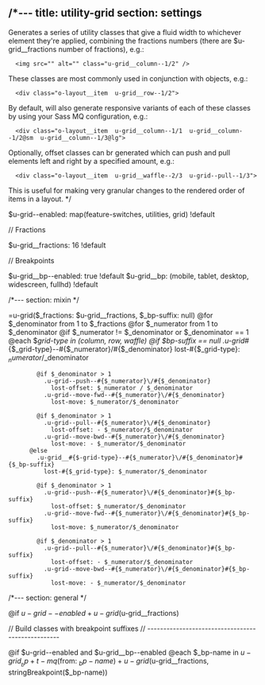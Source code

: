/*---
title: utility-grid
section: settings
---
Generates a series of utility classes that give a fluid width to whichever element they're applied, combining the fractions numbers (there are $u-grid__fractions number of fractions), e.g.:

```example:html
  <img src="" alt="" class="u-grid__column--1/2" />
```

These classes are most commonly used in conjunction with objects, e.g.:

```obj combinatoric example:html
  <div class="o-layout__item  u-grid__row--1/2">
```

By default, will also generate responsive variants of each of these classes by using your Sass MQ configuration, e.g.:

```obj combinatori example with breakpoints:html
  <div class="o-layout__item  u-grid__column--1/1  u-grid__column--1/2@sm  u-grid__column--1/3@lg">
```

Optionally, offset classes can br generated which can push and pull elements left and right by a specified amount, e.g.:

```move helpers:html
  <div class="o-layout__item  u-grid__waffle--2/3  u-grid--pull--1/3">
```

This is useful for making very granular changes to the rendered order of items in a layout.
*/

$u-grid--enabled: map(feature-switches, utilities, grid) !default

// Fractions

$u-grid__fractions: 16 !default

// Breakpoints

$u-grid__bp--enabled: true !default
$u-grid__bp: (mobile, tablet, desktop, widescreen, fullhd) !default

/*---
section: mixin
*/

=u-grid($_fractions: $u-grid__fractions, $_bp-suffix: null)
  @for $_denominator from 1 to $_fractions
    @for $_numerator from 1 to $_denominator
      @if $_numerator != $_denominator or $_denominator == 1
        @each $_grid-type in (column, row, waffle)
          @if $_bp-suffix == null
            .u-grid__#{$_grid-type}--#{$_numerator}\/#{$_denominator}
              lost-#{$_grid-type}: $_numerator/$_denominator

            @if $_denominator > 1
              .u-grid--push--#{$_numerator}\/#{$_denominator}
                lost-offset: $_numerator / $_denominator
              .u-grid--move-fwd--#{$_numerator}\/#{$_denominator}
                lost-move: $_numerator/$_denominator

            @if $_denominator > 1
              .u-grid--pull--#{$_numerator}\/#{$_denominator}
                lost-offset: - $_numerator/$_denominator
              .u-grid--move-bwd--#{$_numerator}\/#{$_denominator}
                lost-move: - $_numerator/$_denominator
          @else
            .u-grid__#{$-grid-type}--#{$_numerator}\/#{$_denominator}#{$_bp-suffix}
              lost-#{$_grid-type}: $_numerator/$_denominator

            @if $_denominator > 1
              .u-grid--push--#{$_numerator}\/#{$_denominator}#{$_bp-suffix}
                lost-offset: $_numerator/$_denominator
              .u-grid--move-fwd--#{$_numerator}\/#{$_denominator}#{$_bp-suffix}
                lost-move: $_numerator/$_denominator

            @if $_denominator > 1
              .u-grid--pull--#{$_numerator}\/#{$_denominator}#{$_bp-suffix}
                lost-offset: - $_numerator/$_denominator
              .u-grid--move-bwd--#{$_numerator}\/#{$_denominator}#{$_bp-suffix}
                lost-move: - $_numerator/$_denominator

/*---
section: general
*/

@if $u-grid--enabled
  +u-grid($u-grid__fractions)

// Build classes with breakpoint suffixes
// --------------------------------------------------

@if $u-grid--enabled and $u-grid__bp--enabled
  @each $_bp-name in $u-grid__bp
    +t-mq($from: $_bp-name)
      +u-grid($u-grid__fractions, stringBreakpoint($_bp-name))
